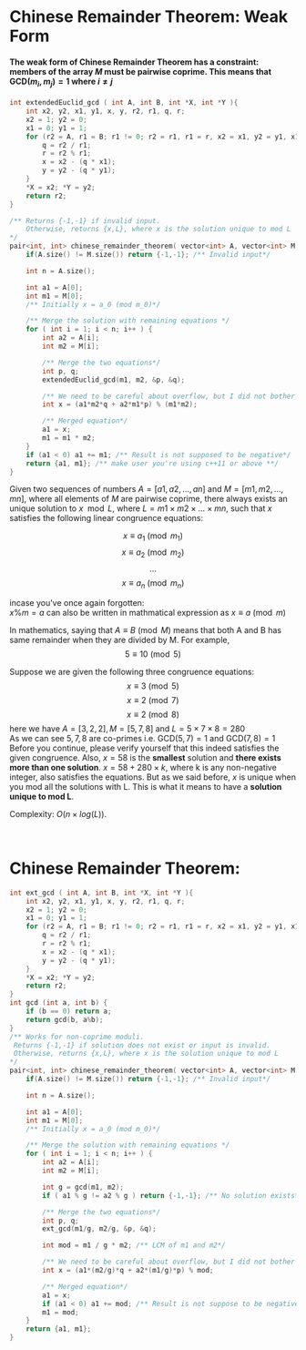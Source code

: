 # Chinese Remainder Theorem: Weak Form

#### The weak form of Chinese Remainder Theorem has a **constraint**: members of the array $M$ must be **pairwise coprime**. This means that $\text{GCD}(m_i,m_j) = 1$ where $i \ne j$

```cpp
int extendedEuclid_gcd ( int A, int B, int *X, int *Y ){
    int x2, y2, x1, y1, x, y, r2, r1, q, r;
    x2 = 1; y2 = 0;
    x1 = 0; y1 = 1;
    for (r2 = A, r1 = B; r1 != 0; r2 = r1, r1 = r, x2 = x1, y2 = y1, x1 = x, y1 = y ) {
        q = r2 / r1;
        r = r2 % r1;
        x = x2 - (q * x1);
        y = y2 - (q * y1);
    }
    *X = x2; *Y = y2;
    return r2;
}

/** Returns {-1,-1} if invalid input.
    Otherwise, returns {x,L}, where x is the solution unique to mod L
*/
pair<int, int> chinese_remainder_theorem( vector<int> A, vector<int> M ) {
    if(A.size() != M.size()) return {-1,-1}; /** Invalid input*/

    int n = A.size();

    int a1 = A[0];
    int m1 = M[0];
    /** Initially x = a_0 (mod m_0)*/

    /** Merge the solution with remaining equations */
    for ( int i = 1; i < n; i++ ) {
        int a2 = A[i];
        int m2 = M[i];

        /** Merge the two equations*/
        int p, q;
        extendedEuclid_gcd(m1, m2, &p, &q);

        /** We need to be careful about overflow, but I did not bother about overflow here to keep the code simple.*/
        int x = (a1*m2*q + a2*m1*p) % (m1*m2);

        /** Merged equation*/
        a1 = x;
        m1 = m1 * m2;
    }
    if (a1 < 0) a1 += m1; /** Result is not supposed to be negative*/
    return {a1, m1}; /** make user you're using c++11 or above **/
}
```

Given two sequences of numbers $A=[a1,a2,...,an]$ and $M=[m1,m2,...,mn]$, where all elements of $M$ are pairwise coprime, there always exists an unique solution to $x \mod L$, where $L=m1\times m2\times ... \times mn$, such that $x$ satisfies the following linear congruence equations:

$$x≡a_1\pmod {m_1}$$
$$x≡a_2\pmod {m_2}$$
$$...$$
$$x≡a_n\pmod {m_n}$$

incase you've once again forgotten: <br>
$x \% m = a$ can also be written in mathmatical expression as $x \equiv a \pmod m$

In mathematics, saying that $A \equiv B \pmod M$ means that both A and B has same remainder when they are divided by M. For example,
$$5 \equiv 10\pmod 5$$

Suppose we are given the following three congruence equations:
$$x \equiv 3 \pmod 5$$
$$x \equiv 2 \pmod 7$$
$$x \equiv 2 \pmod 8$$
here we have $A = [3,2,2], M=[5,7,8]$ and $L=5\times7\times8=280$<br>
As we can see $5,7,8$ are co-primes i.e. $\text{GCD}(5,7)=1$ and $\text{GCD}(7,8)=1$<br>
Before you continue, please verify yourself that this indeed satisfies the given congruence. Also, $x=58$ is the **smallest** solution and **there exists more than one solution**. $x=58+280 \times k$, where k is any non-negative integer, also satisfies the equations. But as we said before, $x$ is unique when you mod all the solutions with L. This is what it means to have a **solution unique to mod L**.

Complexity: $O(n×log(L))$.

<br>

# Chinese Remainder Theorem:

```cpp
int ext_gcd ( int A, int B, int *X, int *Y ){
    int x2, y2, x1, y1, x, y, r2, r1, q, r;
    x2 = 1; y2 = 0;
    x1 = 0; y1 = 1;
    for (r2 = A, r1 = B; r1 != 0; r2 = r1, r1 = r, x2 = x1, y2 = y1, x1 = x, y1 = y ) {
        q = r2 / r1;
        r = r2 % r1;
        x = x2 - (q * x1);
        y = y2 - (q * y1);
    }
    *X = x2; *Y = y2;
    return r2;
}
int gcd (int a, int b) {
    if (b == 0) return a;
    return gcd(b, a%b);
}
/** Works for non-coprime moduli.
 Returns {-1,-1} if solution does not exist or input is invalid.
 Otherwise, returns {x,L}, where x is the solution unique to mod L
*/
pair<int, int> chinese_remainder_theorem( vector<int> A, vector<int> M ) {
    if(A.size() != M.size()) return {-1,-1}; /** Invalid input*/

    int n = A.size();

    int a1 = A[0];
    int m1 = M[0];
    /** Initially x = a_0 (mod m_0)*/

    /** Merge the solution with remaining equations */
    for ( int i = 1; i < n; i++ ) {
        int a2 = A[i];
        int m2 = M[i];

        int g = gcd(m1, m2);
        if ( a1 % g != a2 % g ) return {-1,-1}; /** No solution exists*/

        /** Merge the two equations*/
        int p, q;
        ext_gcd(m1/g, m2/g, &p, &q);

        int mod = m1 / g * m2; /** LCM of m1 and m2*/

        /** We need to be careful about overflow, but I did not bother about overflow here to keep the code simple.*/
        int x = (a1*(m2/g)*q + a2*(m1/g)*p) % mod;

        /** Merged equation*/
        a1 = x;
        if (a1 < 0) a1 += mod; /** Result is not suppose to be negative*/
        m1 = mod;
    }
    return {a1, m1};
}
```
